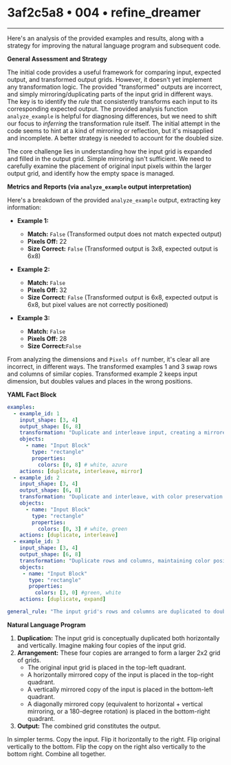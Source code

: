 # 3af2c5a8 • 004 • refine_dreamer

---
Here's an analysis of the provided examples and results, along with a strategy for improving the natural language program and subsequent code.

**General Assessment and Strategy**

The initial code provides a useful framework for comparing input, expected output, and transformed output grids. However, it doesn't yet implement any transformation logic.  The provided "transformed" outputs are incorrect, and simply mirroring/duplicating parts of the input grid in different ways. The key is to identify the *rule* that consistently transforms each input to its corresponding expected output. The provided analysis function `analyze_example` is helpful for diagnosing differences, but we need to shift our focus to *inferring* the transformation rule itself. The initial attempt in the code seems to hint at a kind of mirroring or reflection, but it's misapplied and incomplete. A better strategy is needed to account for the doubled size.

The core challenge lies in understanding how the input grid is expanded and filled in the output grid.  Simple mirroring isn't sufficient. We need to carefully examine the placement of original input pixels within the larger output grid, and identify how the empty space is managed.

**Metrics and Reports (via `analyze_example` output interpretation)**

Here's a breakdown of the provided `analyze_example` output, extracting key information:

*   **Example 1:**

    *   **Match:** `False` (Transformed output does not match expected output)
    *   **Pixels Off:** 22
    *   **Size Correct:** `False` (Transformed output is 3x8, expected output is 6x8)
*   **Example 2:**

    *   **Match:** `False`
    *   **Pixels Off:** 32
    *   **Size Correct:** `False` (Transformed output is 6x8, expected output is 6x8, but pixel values are not correctly positioned)
*   **Example 3:**

    *   **Match:** `False`
    *   **Pixels Off:** 28
    *   **Size Correct:**`False`

From analyzing the dimensions and `Pixels off` number, it's clear all are incorrect, in different ways. The transformed examples 1 and 3 swap rows and columns of similar copies. Transformed example 2 keeps input dimension, but doubles values and places in the wrong positions.

**YAML Fact Block**

```yaml
examples:
  - example_id: 1
    input_shape: [3, 4]
    output_shape: [6, 8]
    transformation: "Duplicate and interleave input, creating a mirrored pattern."
    objects:
      - name: "Input Block"
        type: "rectangle"
        properties:
          colors: [0, 8] # white, azure
    actions: [duplicate, interleave, mirror]
  - example_id: 2
    input_shape: [3, 4]
    output_shape: [6, 8]
    transformation: "Duplicate and interleave, with color preservation."
    objects:
      - name: "Input Block"
        type: "rectangle"
        properties:
          colors: [0, 3] # white, green
    actions: [duplicate, interleave]
  - example_id: 3
    input_shape: [3, 4]
    output_shape: [6, 8]
    transformation: "Duplicate rows and columns, maintaining color positions."
    objects:
     - name: "Input Block"
       type: "rectangle"
       properties:
         colors: [3, 0] #green, white
    actions: [duplicate, expand]

general_rule: "The input grid's rows and columns are duplicated to double the size of the output grid. The original input appears in the top-left quadrant of the output, mirrored horizontally and vertically and also in diagonal."
```

**Natural Language Program**

1.  **Duplication:** The input grid is conceptually duplicated both horizontally and vertically. Imagine making four copies of the input grid.
2.  **Arrangement:** These four copies are arranged to form a larger 2x2 grid of grids.
    *   The original input grid is placed in the top-left quadrant.
    *   A horizontally mirrored copy of the input is placed in the top-right quadrant.
    *   A vertically mirrored copy of the input is placed in the bottom-left quadrant.
    *   A diagonally mirrored copy (equivalent to horizontal + vertical mirroring, or a 180-degree rotation) is placed in the bottom-right quadrant.
3. **Output:** The combined grid constitutes the output.

In simpler terms. Copy the input. Flip it horizontally to the right. Flip original vertically to the bottom. Flip the copy on the right also vertically to the bottom right. Combine all together.

